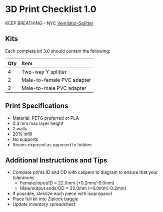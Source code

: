 # 3D Print Checklist 1.0
KEEP BREATHING - NYC [Ventilator-Splitter](https://github.com/psweeting314/Ventilator-Splitter)



## Kits

Each complete kit 3.0 should contain the following:

| Qty | Item |
|:---|:---|
| 4 | Two-way Y splitter |
| 2 | Male-to-female PVC adapter |
| 2 | Male-to-male PVC adapter |



## Print Specifications

* Material: PETG preferred or PLA 
* 0.3 mm max layer height
* 2 walls
* 20% infill
* No supports
* Seams exposed as opposed to hidden

## Additional Instructions and Tips


* Compare prints ID and OD with calipers to diagram to ensure that your tolerances
	* Female/input/ID = 22.0mm (+0.2mm/-0.0mm)
	* Male/output ends/OD = 22.0mm (+0.0mm/-0.2mm)
* If possible, sterilize each piece with isopropanol 
* Place full kit into Ziplock baggie
* Update inventory spreadsheet

